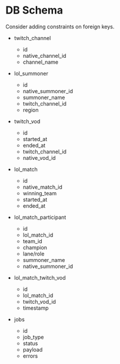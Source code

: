 # DB Schema 

Consider adding constraints on foreign keys.

* twitch_channel
    * id
    * native_channel_id
    * channel_name

* lol_summoner
    * id
    * native_summoner_id
    * summoner_name
    * twitch_channel_id
    * region

* twitch_vod
    * id
    * started_at
    * ended_at
    * twitch_channel_id
    * native_vod_id

* lol_match
    * id
    * native_match_id 
    * winning_team
    * started_at
    * ended_at

* lol_match_participant
    * id
    * lol_match_id
    * team_id
    * champion
    * lane/role
    * summoner_name
    * native_summoner_id

* lol_match_twitch_vod
    * id
    * lol_match_id
    * twitch_vod_id
    * timestamp

* jobs
    * id
    * job_type
    * status
    * payload
    * errors
